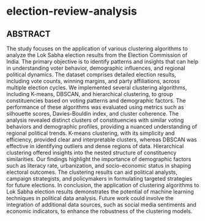 # election-review-analysis
## ABSTRACT
The study focuses on the application of various clustering algorithms to analyze the Lok
Sabha election results from the Election Commission of India. The primary objective is to
identify patterns and insights that can help in understanding voter behavior, demographic
influences, and regional political dynamics. The dataset comprises detailed election results,
including vote counts, winning margins, and party affiliations, across multiple election
cycles.
We implemented several clustering algorithms, including K-means, DBSCAN, and hierarchical
clustering, to group constituencies based on voting patterns and demographic factors. The
performance of these algorithms was evaluated using metrics such as silhouette scores,
Davies-Bouldin index, and cluster coherence.
The analysis revealed distinct clusters of constituencies with similar voting behaviors and
demographic profiles, providing a nuanced understanding of regional political trends.
K-means clustering, with its simplicity and efficiency, provided clear and interpretable
clusters, whereas DBSCAN was effective in identifying outliers and dense regions of data.
Hierarchical clustering offered insights into the nested structure of constituency similarities.
Our findings highlight the importance of demographic factors such as literacy rate,
urbanization, and socio-economic status in shaping electoral outcomes. The clustering
results can aid political analysts, campaign strategists, and policymakers in formulating
targeted strategies for future elections.
In conclusion, the application of clustering algorithms to Lok Sabha election results
demonstrates the potential of machine learning techniques in political data analysis. Future
work could involve the integration of additional data sources, such as social media
sentiments and economic indicators, to enhance the robustness of the clustering models.
